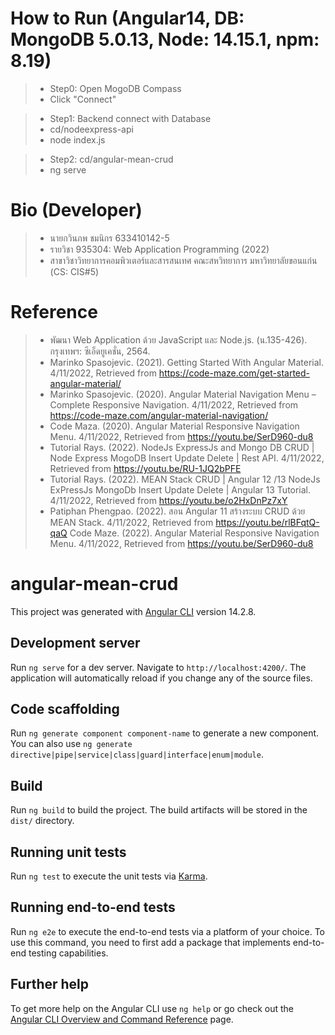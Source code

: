 # How to Run (Angular14, DB: MongoDB 5.0.13, Node: 14.15.1, npm: 8.19)
> * Step0: Open MogoDB Compass
> * Click "Connect" 

> * Step1: Backend connect with Database
> * cd/nodeexpress-api
> * node index.js

> * Step2: cd/angular-mean-crud
> * ng serve

# Bio (Developer)
> * นายกวินภพ ชมนิกร 633410142-5
> * รายวิชา 935304: Web Application Programming (2022)
> * สาขาวิชาวิทยาการคอมพิวเตอร์และสารสนเทศ คณะสหวิทยาการ มหาวิทยาลัยขอนแก่น (CS: CIS#5)

# Reference
> * พัฒนา Web Application ด้วย JavaScript และ Node.js. (น.135-426). กรุงเทพฯ: 
ซีเอ็ดยูเคชั่น, 2564. 
> * Marinko Spasojevic. (2021). Getting Started With Angular Material. 4/11/2022, Retrieved from https://code-maze.com/get-started-angular-material/
> * Marinko Spasojevic. (2020). Angular Material Navigation Menu – Complete Responsive Navigation. 4/11/2022, Retrieved from https://code-maze.com/angular-material-navigation/
> * Code Maza. (2020). Angular Material Responsive Navigation Menu. 4/11/2022, Retrieved from https://youtu.be/SerD960-du8
> * Tutorial Rays. (2022). NodeJs ExpressJs and Mongo DB CRUD | Node Express MogoDB Insert Update Delete | Rest API. 4/11/2022, Retrieved from https://youtu.be/RU-1JQ2bPFE
> * Tutorial Rays. (2022). MEAN Stack CRUD | Angular 12 /13 NodeJs ExPressJs MongoDb Insert Update Delete | Angular 13 Tutorial.
4/11/2022, Retrieved from https://youtu.be/o2HxDnPz7xY
> * Patiphan Phengpao. (2022). สอน Angular 11 สร้างระบบ CRUD ด้วย MEAN Stack. 4/11/2022, Retrieved from https://youtu.be/rlBFqtQ-qaQ
Code Maze. (2022). Angular Material Responsive Navigation Menu. 4/11/2022, Retrieved from https://youtu.be/SerD960-du8

# angular-mean-crud

This project was generated with [Angular CLI](https://github.com/angular/angular-cli) version 14.2.8.

## Development server

Run `ng serve` for a dev server. Navigate to `http://localhost:4200/`. The application will automatically reload if you change any of the source files.

## Code scaffolding

Run `ng generate component component-name` to generate a new component. You can also use `ng generate directive|pipe|service|class|guard|interface|enum|module`.

## Build

Run `ng build` to build the project. The build artifacts will be stored in the `dist/` directory.

## Running unit tests

Run `ng test` to execute the unit tests via [Karma](https://karma-runner.github.io).

## Running end-to-end tests

Run `ng e2e` to execute the end-to-end tests via a platform of your choice. To use this command, you need to first add a package that implements end-to-end testing capabilities.

## Further help

To get more help on the Angular CLI use `ng help` or go check out the [Angular CLI Overview and Command Reference](https://angular.io/cli) page.
